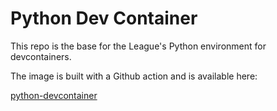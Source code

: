# Python Dev Container

This repo is the base for the League's Python environment for devcontainers. 

The image is built with a Github action and is available here: 

[python-devcontainer](https://github.com/League-Examples/python-devcontainer/pkgs/container/python-devcontainer)